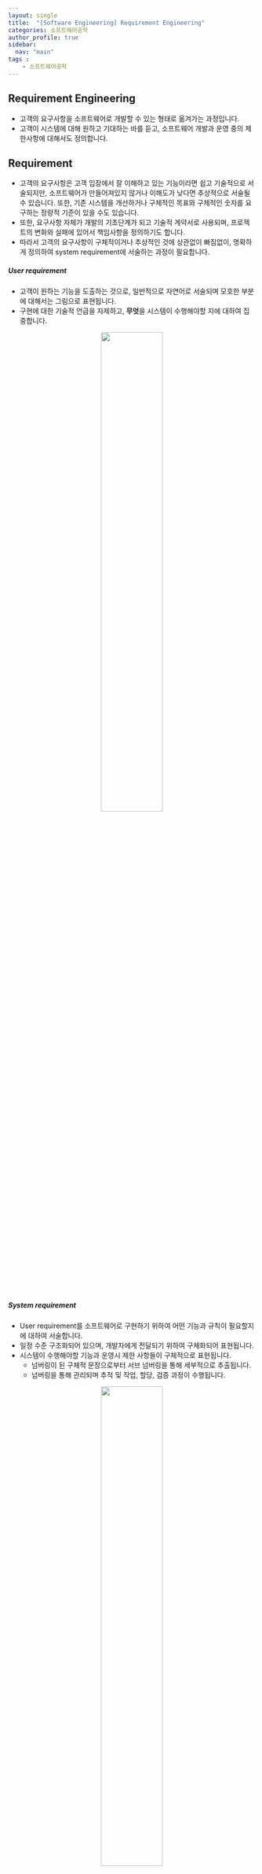 ```yaml
---
layout: single
title:  "[Software Engineering] Requirement Engineering"
categories: 소프트웨어공학
author_profile: true
sidebar:
  nav: "main"
tags : 
    - 소프트웨어공학
---
```


## Requirement Engineering
- 고객의 요구사항을 소프트웨어로 개발할 수 있는 형태로 옮겨가는 과정입니다.
- 고객이 시스템에 대해 원하고 기대하는 바를 듣고, 소프트웨어 개발과 운영 중의 제한사항에 대해서도 정의합니다.

## Requirement
- 고객의 요구사항은 고객 입장에서 잘 이해하고 있는 기능이라면 쉽고 기술적으로 서술되지만, 소프트웨어가 만들어져있지 않거나 이해도가 낮다면 추상적으로 서술될 수 있습니다. 또한, 기존 시스템을 개선하거나 구체적인 목표와 구체적인 숫자를 요구하는 정량적 기준이 있을 수도 있습니다. 
- 또한, 요구사항 자체가 개발의 기초단계가 되고 기술적 계약서로 사용되며, 프로젝트의 변화와 실패에 있어서 책임사항을 정의하기도 합니다.
- 따라서 고객의 요구사항이 구체적이거나 추상적인 것에 상관없이 빠짐없이, 명확하게 정의하여 system requirement에 서술하는 과정이 필요합니다.

##### User requirement
- 고객이 원하는 기능을 도출하는 것으로, 일반적으로 자연어로 서술되며 모호한 부분에 대해서는 그림으로 표현됩니다.
- 구현에 대한 기술적 언급을 자제하고, **무엇**을 시스템이 수행해야할 지에 대하여 집중합니다.

<p align='center'><img src = "https://github.com/Bomin-Seo/Study/assets/94039896/d52bdff8-e92c-469d-893c-b65ce0947f11" height="50%" width = "50%"/></p>

##### System requirement
- User requirement를 소프트웨어로 구현하기 위하여 어떤 기능과 규칙이 필요할지에 대하여 서술합니다.
- 일정 수준 구조화되어 있으며, 개발자에게 전달되기 위하여 구체화되어 표현됩니다.
- 시스템이 수행해야할 기능과 운영시 제한 사항들이 구체적으로 표현됩니다.
  - 넘버링이 된 구체적 문장으로부터 서브 넘버링을 통해 세부적으로 추출됩니다.
  - 넘버링을 통해 관리되며 추적 및 작업, 할당, 검증 과정이 수행됩니다.

<p align='center'><img src = "https://github.com/Bomin-Seo/Study/assets/94039896/9d9415b0-ff7b-4c23-b016-3c23a6db44d3" height="50%" width = "50%"/></p>

<p align='center'><img src = "https://github.com/Bomin-Seo/Study/assets/94039896/e8572699-cea4-40f7-bb6e-4db89f065138" height="50%" width = "50%"/></p>

## Functional and non-functional requirements

##### Functional requirements
- 시스템이 제공해야하는 기능, 서비스들을 서술합니다.
- input에 의한 동작이나 시스템이 하지 말아야할 제약사항들을 포함합니다.
- 사용자 개개인에 따라 모호하게 해석되는 부분이 없어야합니다. 요구사항은 구체적이고, 충돌이 없도록 서술되어야 합니다.

##### Non-Functional requirements
- 제약조건, 표준, 개발 프로세스, 시간 제약, 보안(신뢰성), 용량, 개발도구, 법규, 효율성 등 시스템 동작 외적의 요구사항을 의미합니다.
- 소프트웨어의 전체 구조에 영향을 주며, 이에 새로운 기능을 도출하거나 인증이 요구될 수 있습니다.
- 사용자 입장에서 제시한 추상적인 목표로부터 검증가능한 형태로 요구사항을 도출할 수 있도록 서술되어야 합니다.
  - 소프트웨어의 동작 시간이나 횟수 등 테스트가 가능한 정량적 수치로 구체화되어야 합니다.

<p align='center'><img src = "https://github.com/Bomin-Seo/Study/assets/94039896/16ab86a9-f556-4ad8-9de7-647540cb7f48" height="70%" width = "70%"/></p>

- Product requirements : 프로그램이 큰 틀에서 지켜야할 요구사항으로 실행속도, 신뢰성(Downtime-멈추거나 오동작하는 시간)등이 있습니다.
- Organizational requirements : 조직 내에서 준수하는 요구사항들을 의미합니다.
- External requirements : 법규, 단체 인증 등을 포함합니다.  

## Requirement elicitation and analysis

<p align='center'><img src = "https://github.com/Bomin-Seo/Study/assets/94039896/99f831f8-7a60-4ab9-94e0-202c64f4d43b" height="50%" width = "50%"/></p>

### Requirement elicitation
- 요구사항을 찾고, 유사한 분야들과 군과 기능들로 분류하고 조직화하는 과정이 수행됩니다.
- 다음으로, 우선순위를 부여(일정 및 충돌 발생하는 경우 대비)하고, 협상을 진행하며 그 후 명세화를 진행합니다.

### 요구사항 도출시의 문제점
- 수많은 이해관계자들이 자신의 요구사항을 정확하게 이해하지 못하고 있을 수 있습니다.
- 사용되는 단어를 서로 다르게 받아들일 수 있습니다.
- 이해관계자 사이의 충돌이 있을 수 있습니다.
- 조직과 정치적인 이유들이 요구사항에 부정적인 영향을 줄 수 있습니다.
- 이해관계자들이 현재 상황을 중심으로 이야기할 수 있습니다. 개발자들은 미래 발전에 대한 예측 후 조율하고 제시하는 과정이 필요합니다.

### 명확한 요구사항 도출을 위한 방법

##### interview
- 시스템의 큰 틀에 대해 이야기하는 Open interviews와 세부적인 사항에 대해 이야기하는 closed interviews 방식이 있습니다.
- 잘 듣고자하는 의지가 가장 중요하며, 토론과 제안, 프로토타입에 대한 견해를 주고받는 과정이 필요합니다.
- 효율적인 인터뷰를 위해 domain 관련 학습이 필요하며 잘 정리된 질문과 자료들이 필수적입니다.
  - 특정 분야의 기초적인 정보는 언급되지 않을 수 있으므로 조사를 통해 반영하는 과정이 수반됩니다.

##### Ethnography
- 어떤 방식으로 시스템을 사용하고 업무를 수행하는 지를 관찰하여 복잡한 상호작용 및 작업 과정과 그 이유에 대해 이해하는 방법입니다.
- 객관적이고 실질적인 관찰을 통해 이해관계자 간의 관계를 이해할 수 있습니다.
- 현재의 시스템을 관찰하기에 새로운 개선점과 변화에 대한 이해가 부족할 수 있습니다.
  - 프로토타입을 이용하여 개선점 여지를 찾을 수 있습니다.
- 관찰한 내용을 분석하고 피드백을 통해 개선점을 도출할 수 있습니다.

<p align='center'><img src = "https://github.com/Bomin-Seo/Study/assets/94039896/003151a6-af2b-45be-9645-26e2ce646e75" height="50%" width = "50%"/></p>

##### Stories and scenarios 
- 실제 사용자가 어떻게 시스템을 사용하는지에 대해 설명합니다.
- 구체적인 활용 예시에 집중할 수 있습니다.
  - 작업의 시작상황, 이벤트의 순서와 작업, 주의사항, 동시적으로 발생하는 상황에 대해 구체적으로 이해할 수 있습니다.

## Requirements specification

##### User Requirements
- 사용자의 이해를 위해  전문용어 사용 및 구현에 대한 기술적 내용은 배제하는 것이 좋습니다.
- 자연어(natural language)로 기술 : 넘버링되어 있는 문장으로 구조화되어 서술되지만, 정확도가 떨어지고 형용사와 부사 등의 사용으로 혼란이 발생할 수 있습니다.
- 구조화된 자연어로 기술 : 정해진 양식의 문장으로 기술되며, 이름과 기능, input/output, 동작에 대한 구체적인 설명, 전처리 및 후처리, 영향을 받는 다른 기능들에 대한 내용을 필수적으로 포함됩니다.
- Graphical notations로 기술 : UML, Sequence diagrams 등을 활용하여 기술됩니다. 필요시 표를 이용하여 기능간의 상호 관계를 명확하게 표현할 수 있으며\
Use-case에서 등장인물 간의 관계나 시스템 간의 관계를 그림으로 표현할 수 있습니다.

<div style="display: flex; justify-content: center;">
  <img src="https://github.com/Bomin-Seo/Study/assets/94039896/2c178fc2-0444-4cd4-ae47-5b83aa8cc0da" height="50%" width="50%" style="margin: 10px;"/>
  <img src="https://github.com/Bomin-Seo/Study/assets/94039896/e4364e0f-d2b6-4dd5-a1bb-7b766f8742ea" height="50%" width="50%" style="margin: 10px;"/>
</div>

## Requirements Validation
- 요구사항 기술의 적합성에 대해 검토합니다.
- Validity(필요한 기능이 명시되어 있는지), Consistency(충돌여부) Completeness(Comprehensibility) Realism and budget Verifiability(구현의 판단 여부를 검사할 수 있는 지)을 확인합니다.
- Traceability(수정 사항 발생 시), Adaptability(변화를 받아드릴 수 있는 지) 또한 확인하는 과정이 수행됩니다.
- 요구사항을 Review(고객, 디자인, 관련자들이 참여할 수 있습니다.), 요구사항을 통해 프로토타입을 만들어 볼 수 있습니다. 또는 Test-case를 돌려보며 요구 사항을 검증할 수 있습니다. 

## Requirement Change 
- 새로운 하드웨어의 등장, 법규와 규정의 변화, 비즈니스 환경의 변화가 소프트웨어 변화를 야기할 수 있습니다. 이런 변화에 단계적으로 요구사항부터 재정의가 필요합니다. 

<p align='center'><img src = "https://github.com/Bomin-Seo/Study/assets/94039896/7dc4cffc-5c65-40d4-86e9-0fcf9fc8d860" height="50%" width = "50%"/></p>

##### Requirements management 
- 요구사항의 변화를 관리합니다. 즉, 각각의 요구사항들이 관리되며, 각 요구사항의 관계들도 관리됩니다. 
- 따라서 새로운 요구사항이 들어오면, 정해진 절차에 따라 기존의 요구사항의 미치는 영향들을 고려해야 합니다.

<p align='center'><img src = "https://github.com/Bomin-Seo/Study/assets/94039896/6aa3a902-3c00-40a1-88a2-573f868386d6" height="50%" width = "50%"/></p>

##### Requirements management Planning
 - 각각의 요구사항들은 식별가능해야 합니다.
 - 위 아래 및 상호 관계가 추적가능해야 합니다. 또한, 이를 쉽게 해주는 도구들을 사용할 수 있습니다. 
 - 변화 관리를 위한 프로세스가 필요합니다. 상세하게는 문제를 분석하고, 변화를 규격화해야 합니다. 변화를 통한 영향(기능/성능/기간/인력)을 분석하고 비용을 측정하고 변화를 반영합니다. 
